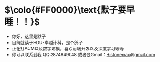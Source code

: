 # $\colo{#FF0000}\text{默子要早睡！！}$
- 你好，这里是默子
- 目前就读于HDU-卓越计科，是个鸽子
- 正在打ACM以及数学建模，喜欢前端开发以及深度学习等等
- 你可以联系到我 QQ:2874849048 或者是Gmail：Histonemax@gmail.com

